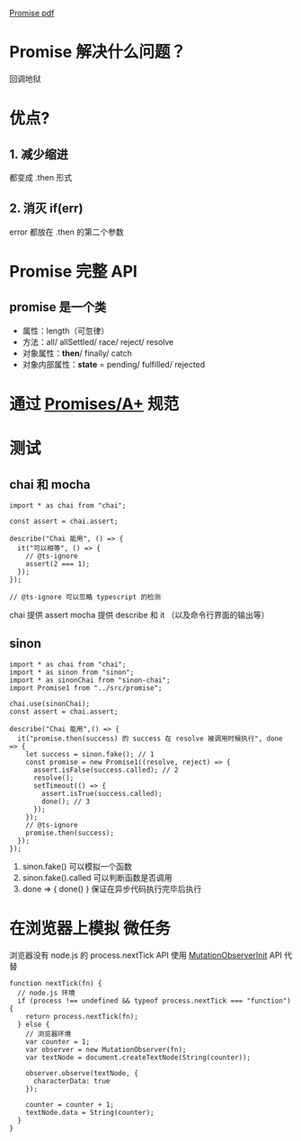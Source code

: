 [Promise pdf](chrome-extension://cdonnmffkdaoajfknoeeecmchibpmkmg/assets/pdf/web/viewer.html?file=https%3A%2F%2Fstatic.xiedaimala.com%2Fxdml%2Ffile%2F3ac7c224-c23d-491f-84b5-4fabfbeab9b8%2F2019-9-3-12-9-56.pdf#page=17&zoom=auto,-14,540)

# Promise 解决什么问题？

回调地狱

# 优点?

## 1. 减少缩进

都变成 .then 形式

## 2. 消灭 if(err)

error 都放在 .then 的第二个参数

# Promise 完整 API

## promise 是一个类

- 属性：length（可忽律）
- 方法：all/ allSettled/ race/ reject/ resolve
- 对象属性：**then**/ finally/ catch
- 对象内部属性：**state** = pending/ fulfilled/ rejected

# 通过 [Promises/A+](https://promisesaplus.com/) 规范

# 测试

## chai 和 mocha

```
import * as chai from "chai";

const assert = chai.assert;

describe("Chai 能用", () => {
  it("可以相等", () => {
    // @ts-ignore
    assert(2 === 1);
  });
});

// @ts-ignore 可以忽略 typescript 的检测
```

chai 提供 assert
mocha 提供 describe 和 it （以及命令行界面的输出等）

## sinon

```
import * as chai from "chai";
import * as sinon from "sinon";
import * as sinonChai from "sinon-chai";
import Promise1 from "../src/promise";

chai.use(sinonChai);
const assert = chai.assert;

describe("Chai 能用",() => {
  it("promise.then(success) 的 success 在 resolve 被调用时候执行", done => {
    let success = sinon.fake(); // 1
    const promise = new Promise1((resolve, reject) => {
      assert.isFalse(success.called); // 2
      resolve();
      setTimeout(() => {
        assert.isTrue(success.called);
        done(); // 3
      });
    });
    // @ts-ignore
    promise.then(success);
  });
});
```

1. sinon.fake() 可以模拟一个函数
2. sinon.fake().called 可以判断函数是否调用
3. done => { done() } 保证在异步代码执行完毕后执行

# 在浏览器上模拟 微任务

浏览器没有 node.js 的 process.nextTick API
使用 [MutationObserverInit](https://developer.mozilla.org/zh-CN/docs/Web/API/MutationObserverInit) API 代替

```
function nextTick(fn) {
  // node.js 环境
  if (process !== undefined && typeof process.nextTick === "function") {
    return process.nextTick(fn);
  } else {
    // 浏览器环境
    var counter = 1;
    var observer = new MutationObserver(fn);
    var textNode = document.createTextNode(String(counter));

    observer.observe(textNode, {
      characterData: true
    });

    counter = counter + 1;
    textNode.data = String(counter);
  }
}
```
